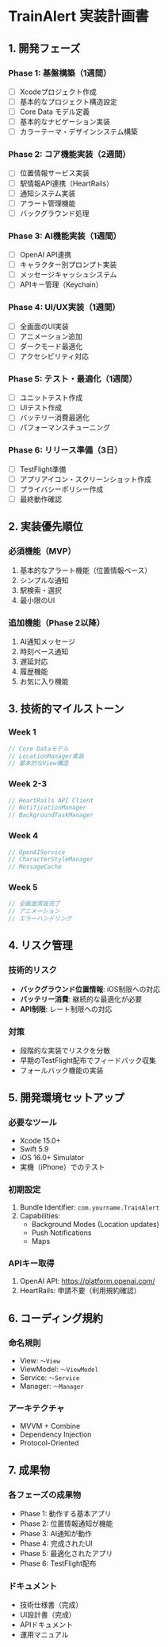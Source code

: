 # TrainAlert 実装計画書

## 1. 開発フェーズ

### Phase 1: 基盤構築（1週間）
- [ ] Xcodeプロジェクト作成
- [ ] 基本的なプロジェクト構造設定
- [ ] Core Data モデル定義
- [ ] 基本的なナビゲーション実装
- [ ] カラーテーマ・デザインシステム構築

### Phase 2: コア機能実装（2週間）
- [ ] 位置情報サービス実装
- [ ] 駅情報API連携（HeartRails）
- [ ] 通知システム実装
- [ ] アラート管理機能
- [ ] バックグラウンド処理

### Phase 3: AI機能実装（1週間）
- [ ] OpenAI API連携
- [ ] キャラクター別プロンプト実装
- [ ] メッセージキャッシュシステム
- [ ] APIキー管理（Keychain）

### Phase 4: UI/UX実装（1週間）
- [ ] 全画面のUI実装
- [ ] アニメーション追加
- [ ] ダークモード最適化
- [ ] アクセシビリティ対応

### Phase 5: テスト・最適化（1週間）
- [ ] ユニットテスト作成
- [ ] UIテスト作成
- [ ] バッテリー消費最適化
- [ ] パフォーマンスチューニング

### Phase 6: リリース準備（3日）
- [ ] TestFlight準備
- [ ] アプリアイコン・スクリーンショット作成
- [ ] プライバシーポリシー作成
- [ ] 最終動作確認

## 2. 実装優先順位

### 必須機能（MVP）
1. 基本的なアラート機能（位置情報ベース）
2. シンプルな通知
3. 駅検索・選択
4. 最小限のUI

### 追加機能（Phase 2以降）
1. AI通知メッセージ
2. 時刻ベース通知
3. 遅延対応
4. 履歴機能
5. お気に入り機能

## 3. 技術的マイルストーン

### Week 1
```swift
// Core Dataモデル
// LocationManager実装
// 基本的なView構造
```

### Week 2-3
```swift
// HeartRails API Client
// NotificationManager
// BackgroundTaskManager
```

### Week 4
```swift
// OpenAIService
// CharacterStyleManager
// MessageCache
```

### Week 5
```swift
// 全画面実装完了
// アニメーション
// エラーハンドリング
```

## 4. リスク管理

### 技術的リスク
- **バックグラウンド位置情報**: iOS制限への対応
- **バッテリー消費**: 継続的な最適化が必要
- **API制限**: レート制限への対応

### 対策
- 段階的な実装でリスクを分散
- 早期のTestFlight配布でフィードバック収集
- フォールバック機能の実装

## 5. 開発環境セットアップ

### 必要なツール
- Xcode 15.0+
- Swift 5.9
- iOS 16.0+ Simulator
- 実機（iPhone）でのテスト

### 初期設定
1. Bundle Identifier: `com.yourname.TrainAlert`
2. Capabilities:
   - Background Modes (Location updates)
   - Push Notifications
   - Maps

### APIキー取得
1. OpenAI API: https://platform.openai.com/
2. HeartRails: 申請不要（利用規約確認）

## 6. コーディング規約

### 命名規則
- View: `〜View`
- ViewModel: `〜ViewModel`
- Service: `〜Service`
- Manager: `〜Manager`

### アーキテクチャ
- MVVM + Combine
- Dependency Injection
- Protocol-Oriented

## 7. 成果物

### 各フェーズの成果物
- Phase 1: 動作する基本アプリ
- Phase 2: 位置情報通知が機能
- Phase 3: AI通知が動作
- Phase 4: 完成されたUI
- Phase 5: 最適化されたアプリ
- Phase 6: TestFlight配布

### ドキュメント
- 技術仕様書（完成）
- UI設計書（完成）
- APIドキュメント
- 運用マニュアル
